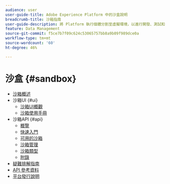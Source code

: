 ```yaml
---
audience: user
user-guide-title: Adobe Experience Platform 中的沙盒說明
breadcrumb-title: 沙箱指南
user-guide-description: 將 Platform 執行個體分割至虛擬環境，以進行開發、測試和應用程式部署。
feature: Data Management
source-git-commit: f5ce7b7f09c624c53065757bb8a9b09f989dce0a
workflow-type: tm+mt
source-wordcount: '60'
ht-degree: 46%

---
```



# 沙盒 {#sandbox}

* [沙箱概述](home.md)
* 沙箱UI {#ui}
   * [沙箱UI概觀](ui/overview.md)
   * [沙箱使用手冊](ui/user-guide.md)
* 沙箱API {#api}
   * [概覽](api/overview.md)
   * [快速入門](api/getting-started.md)
   * [可用的沙箱](api/available.md)
   * [沙箱管理](api/sandboxes.md)
   * [沙箱類型](api/types.md)
   * [附錄](api/appendix.md)
* [疑難排解指南](troubleshooting-guide.md)
* [API 參考資料](https://www.adobe.io/experience-platform-apis/references/sandbox)
* [平台發行說明](https://www.adobe.com/go/platform-release-notes-en)